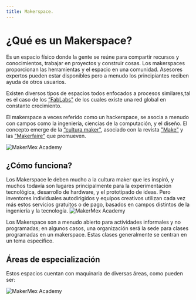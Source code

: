 ```yaml
---
title: Makerspace.
---
```


# ¿Qué es un Makerspace?

Es un espacio físico donde la gente se reúne para compartir recursos y conocimientos, trabajar en proyectos y construir cosas. Los makerspaces proporcionan las herramientas y el espacio en una comunidad. Asesores expertos pueden estar disponibles pero a menudo los principiantes reciben ayuda de otros usuarios.

Existen diversos tipos de espacios todos enfocados a procesos similares,tal es el caso de los [“FabLabs"](https://www.fablabs.io/) de los cuales existe una red global en constante crecimiento.

El makerspace a veces referido como un hackerspace, se asocia a menudo con campos como la ingeniería, ciencias de la computación, y el diseño. El concepto emerge de la [“cultura maker"](https://es.wikipedia.org/wiki/Cultura_Maker), asociado con la revista ["Make"](https://makezine.com/) y las ["Makerfaire"](https://makerfaire.com/) que promueven. 

![MakerMex Academy]({{site.baseurl}}/img/maker.jpg)

## ¿Cómo funciona?

Los Makerspace le deben mucho a la cultura maker que les inspiró, y muchos todavía son lugares principalmente para la experimentación tecnológica, desarrollo de hardware, y el prototipado de ideas. Pero inventores individuales autodirigidos y equipos creativos utilizan cada vez más estos servicios gratuitos o de pago, basados en campos distintos de la ingeniería y la tecnología.
![MakerMex Academy]({{site.baseurl}}/img/makerl.jpg)

Los Makerspace son a menudo abierto para actividades informales y no programadas; en algunos casos, una organización será la sede para clases programadas en un makerspace. Estas clases generalmente se centran en un tema especifico.

## Áreas de especialización
Estos espacios cuentan con maquinaria de diversas áreas, como pueden ser:

![MakerMex Academy]({{site.baseurl}}/img/areas.JPG)





